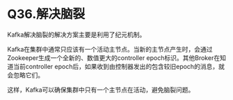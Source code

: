 # Q36.解决脑裂

Kafka解决脑裂的解决方案主要是利用了纪元机制。

Kafka在集群中通常只应该有一个活动主节点。当新的主节点产生时，会通过Zookeeper生成一个全新的、数值更大的controller epoch标识。其他Broker在知道当前controller epoch后，如果收到由控制器发出的包含较旧epoch的消息，就会忽略它们。

这样，Kafka可以确保集群中只有一个主节点在活动，避免脑裂问题。